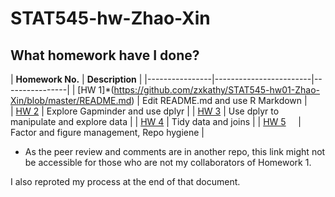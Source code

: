 # STAT545-hw-Zhao-Xin


## What homework have I done? 
| **Homework No.** |     **Description**    |
|----------------|------------------------|----------------|
| [HW 1]*(https://github.com/zxkathy/STAT545-hw01-Zhao-Xin/blob/master/README.md)       | Edit README.md and use R Markdown   |   
| [HW 2](https://github.com/zxkathy/STAT545-hw-Zhao-Xin/blob/master/HW2/HW2_Gapminder_dplyr.md)       | Explore Gapminder and use dplyr | 
| [HW 3](https://github.com/zxkathy/STAT545-hw-Zhao-Xin/blob/master/HW3/HW3_Gapminder_dplyr.md)       | Use dplyr to manipulate and explore data  | 
| [HW 4](https://github.com/zxkathy/STAT545-hw-Zhao-Xin/blob/master/HW4/HW4_Gapminder_dplyr.md)       | Tidy data and joins  | 
| [HW 5](https://github.com/zxkathy/STAT545-hw-Zhao-Xin/blob/master/HW5/HW5.md)     | Factor and figure management, Repo hygiene |

* As the peer review and comments are in another repo, this link might not be accessible for those who are not my collaborators of Homework 1.

I also reproted my process at the end of that document.
